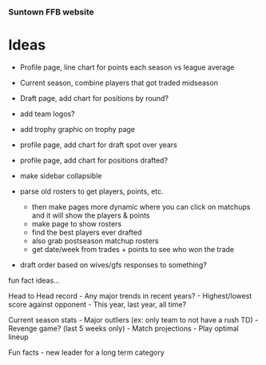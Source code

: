 ### Suntown FFB website


# Ideas

- Profile page, line chart for points each season vs league average
- Current season, combine players that got traded midseason
- Draft page, add chart for positions by round?
- add team logos?
- add trophy graphic on trophy page
- profile page, add chart for draft spot over years
- profile page, add chart for positions drafted?
- make sidebar collapsible
- parse old rosters to get players, points, etc.
    - then make pages more dynamic where you can click on matchups and it will show the players & points
    - make page to show rosters
    - find the best players ever drafted
    - also grab postseason matchup rosters
    - get date/week from trades + points to see who won the trade


- draft order based on wives/gfs responses to something?

fun fact ideas...

Head to Head record
    - Any major trends in recent years?
    - Highest/lowest score against opponent
        - This year, last year, all time?
    
Current season stats
    - Major outliers (ex: only team to not have a rush TD)
    - Revenge game? (last 5 weeks only)
    - Match projections
    - Play optimal lineup

Fun facts
    - new leader for a long term category
